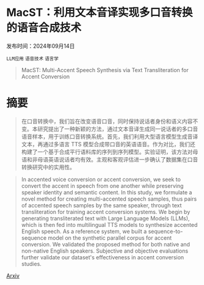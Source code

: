 # MacST：利用文本音译实现多口音转换的语音合成技术

发布时间：2024年09月14日

`LLM应用` `语音技术` `语言学`

> MacST: Multi-Accent Speech Synthesis via Text Transliteration for Accent Conversion

# 摘要

> 在口音转换中，我们旨在改变语音口音，同时保持说话者身份和语义内容不变。本研究提出了一种新颖的方法，通过文本音译生成同一说话者的多口音语音样本，用于训练口音转换系统。首先，我们利用大型语言模型生成音译文本，再通过多语言 TTS 模型合成带口音的英语语音。作为对比，我们还构建了一个基于合成平行语料库的序列到序列模型。实验证明，该方法对母语和非母语英语说话者均有效。主观和客观评估进一步确认了数据集在口音转换研究中的实用性。

> In accented voice conversion or accent conversion, we seek to convert the accent in speech from one another while preserving speaker identity and semantic content. In this study, we formulate a novel method for creating multi-accented speech samples, thus pairs of accented speech samples by the same speaker, through text transliteration for training accent conversion systems. We begin by generating transliterated text with Large Language Models (LLMs), which is then fed into multilingual TTS models to synthesize accented English speech. As a reference system, we built a sequence-to-sequence model on the synthetic parallel corpus for accent conversion. We validated the proposed method for both native and non-native English speakers. Subjective and objective evaluations further validate our dataset's effectiveness in accent conversion studies.

[Arxiv](https://arxiv.org/abs/2409.09352)